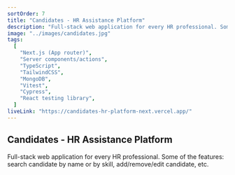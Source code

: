 ```yaml
---
sortOrder: 7
title: "Candidates - HR Assistance Platform"
description: "Full-stack web application for every HR professional. Some of the features: search candidate by name or by skill, add/remove/edit candidate, etc."
image: "../images/candidates.jpg"
tags:
  [
    "Next.js (App router)",
    "Server components/actions",
    "TypeScript",
    "TailwindCSS",
    "MongoDB",
    "Vitest",
    "Cypress",
    "React testing library",
  ]
liveLink: "https://candidates-hr-platform-next.vercel.app/"
---
```


## Candidates - HR Assistance Platform

Full-stack web application for every HR professional. Some of the features: search candidate by name or by skill, add/remove/edit candidate, etc.
